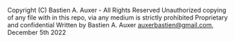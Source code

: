 Copyright (C) Bastien A. Auxer - All Rights Reserved
Unauthorized copying of any file with in this repo, via any medium is strictly prohibited Proprietary and confidential
Written by Bastien A. Auxer <auxerbastien@gmail.com>, December 5th 2022
